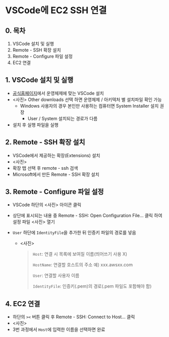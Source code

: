 # VSCode에 EC2 SSH 연결

## 0. 목차

   1. VSCode 설치 및 실행
   2. Remote - SSH 확장 설치
   3. Remote - Configure 파일 설정
   4. EC2 연결







## 1. VSCode 설치 및 실행

   * [공식홈페이지](https://code.visualstudio.com/)에서 운영체제에 맞는 VSCode 설치
   * <사진> Other downloads 선택 하면 운영체제 / 아키텍처 별 설치파일 확인 가능
     * Windows 사용자의 경우 본인만 사용하는 컴퓨터면 System Installer 설치 권장
       * User / System 설치되는 경로가 다름
   * 설치 후 실행 파일을 실행







## 2. Remote - SSH 확장 설치

   * VSCode에서 제공하는 확장(Extensions) 설치
   * <사진>
   * 확장 탭 선택 후 remote - ssh 검색
   * Microsoft에서 만든 Remote - SSH 확장 설치







## 3. Remote - Configure 파일 설정

   * VSCode 하단의 <사진> 아이콘 클릭

   * 상단에 표시되는 내용 중 Remote - SSH: Open Configuration File... 클릭 하여 설정 파일 <사진> 열기

   * `User` 하단에 `IdentityFile`을 추가한 뒤 인증키 파일의 경로를 넣음

     * <사진>

       > `Host`: 연결 시 목록에 보여질 이름(띄어쓰기 사용 X)
       >
       > `HostName`: 연결할 호스트의 주소 예) xxx.awsxx.com
       >
       > `User`: 연결할 사용자 이름
       >
       > `IdentityFile`: 인증키(.pem)의 경로(.pem 파일도 포함해야 함)

     

   

   

   

## 4. EC2 연결

   * 하단의  `><` 버튼 클릭 후 Remote - SSH: Connect to Host... 클릭
   * <사진>
   * 3번 과정에서 `Host`에 입력한 이름을 선택하면 완료



